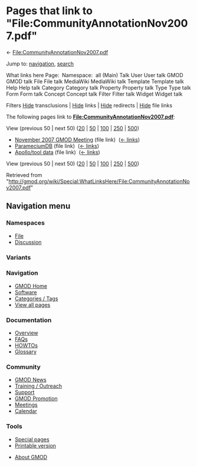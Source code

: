 <div id="mw-page-base" class="noprint">

</div>

<div id="mw-head-base" class="noprint">

</div>

<div id="content" class="mw-body" role="main">

<span id="top"></span>

<div id="mw-js-message" style="display:none;">

</div>



# <span dir="auto">Pages that link to "File:CommunityAnnotationNov2007.pdf"</span>

<div id="bodyContent">

<div id="contentSub">

←
[File:CommunityAnnotationNov2007.pdf](/wiki/File:CommunityAnnotationNov2007.pdf "File:CommunityAnnotationNov2007.pdf")

</div>

<div id="jump-to-nav" class="mw-jump">

Jump to: [navigation](#mw-navigation), [search](#p-search)

</div>

<div id="mw-content-text">

What links here Page:  Namespace:  all (Main) Talk User User talk GMOD
GMOD talk File File talk MediaWiki MediaWiki talk Template Template talk
Help Help talk Category Category talk Property Property talk Type Type
talk Form Form talk Concept Concept talk Filter Filter talk Widget
Widget talk

Filters
[Hide](/mediawiki/index.php?title=Special:WhatLinksHere/File:CommunityAnnotationNov2007.pdf&hidetrans=1 "Special:WhatLinksHere/File:CommunityAnnotationNov2007.pdf")
transclusions \|
[Hide](/mediawiki/index.php?title=Special:WhatLinksHere/File:CommunityAnnotationNov2007.pdf&hidelinks=1 "Special:WhatLinksHere/File:CommunityAnnotationNov2007.pdf")
links \|
[Hide](/mediawiki/index.php?title=Special:WhatLinksHere/File:CommunityAnnotationNov2007.pdf&hideredirs=1 "Special:WhatLinksHere/File:CommunityAnnotationNov2007.pdf")
redirects \|
[Hide](/mediawiki/index.php?title=Special:WhatLinksHere/File:CommunityAnnotationNov2007.pdf&hideimages=1 "Special:WhatLinksHere/File:CommunityAnnotationNov2007.pdf")
file links

The following pages link to
**[File:CommunityAnnotationNov2007.pdf](/wiki/File:CommunityAnnotationNov2007.pdf "File:CommunityAnnotationNov2007.pdf")**:

View (previous 50 \| next 50)
([20](/mediawiki/index.php?title=Special:WhatLinksHere/File:CommunityAnnotationNov2007.pdf&limit=20 "Special:WhatLinksHere/File:CommunityAnnotationNov2007.pdf")
\|
[50](/mediawiki/index.php?title=Special:WhatLinksHere/File:CommunityAnnotationNov2007.pdf&limit=50 "Special:WhatLinksHere/File:CommunityAnnotationNov2007.pdf")
\|
[100](/mediawiki/index.php?title=Special:WhatLinksHere/File:CommunityAnnotationNov2007.pdf&limit=100 "Special:WhatLinksHere/File:CommunityAnnotationNov2007.pdf")
\|
[250](/mediawiki/index.php?title=Special:WhatLinksHere/File:CommunityAnnotationNov2007.pdf&limit=250 "Special:WhatLinksHere/File:CommunityAnnotationNov2007.pdf")
\|
[500](/mediawiki/index.php?title=Special:WhatLinksHere/File:CommunityAnnotationNov2007.pdf&limit=500 "Special:WhatLinksHere/File:CommunityAnnotationNov2007.pdf"))

- [November 2007 GMOD
  Meeting](/wiki/November_2007_GMOD_Meeting "November 2007 GMOD Meeting")
  (file link) ‎ <span class="mw-whatlinkshere-tools">([←
  links](/mediawiki/index.php?title=Special:WhatLinksHere&target=November+2007+GMOD+Meeting "Special:WhatLinksHere"))</span>
- [ParameciumDB](/wiki/ParameciumDB "ParameciumDB") (file link) ‎
  <span class="mw-whatlinkshere-tools">([←
  links](/mediawiki/index.php?title=Special:WhatLinksHere&target=ParameciumDB "Special:WhatLinksHere"))</span>
- [Apollo/tool data](/wiki/Apollo/tool_data "Apollo/tool data") (file
  link) ‎ <span class="mw-whatlinkshere-tools">([←
  links](/mediawiki/index.php?title=Special:WhatLinksHere&target=Apollo%2Ftool+data "Special:WhatLinksHere"))</span>

View (previous 50 \| next 50)
([20](/mediawiki/index.php?title=Special:WhatLinksHere/File:CommunityAnnotationNov2007.pdf&limit=20 "Special:WhatLinksHere/File:CommunityAnnotationNov2007.pdf")
\|
[50](/mediawiki/index.php?title=Special:WhatLinksHere/File:CommunityAnnotationNov2007.pdf&limit=50 "Special:WhatLinksHere/File:CommunityAnnotationNov2007.pdf")
\|
[100](/mediawiki/index.php?title=Special:WhatLinksHere/File:CommunityAnnotationNov2007.pdf&limit=100 "Special:WhatLinksHere/File:CommunityAnnotationNov2007.pdf")
\|
[250](/mediawiki/index.php?title=Special:WhatLinksHere/File:CommunityAnnotationNov2007.pdf&limit=250 "Special:WhatLinksHere/File:CommunityAnnotationNov2007.pdf")
\|
[500](/mediawiki/index.php?title=Special:WhatLinksHere/File:CommunityAnnotationNov2007.pdf&limit=500 "Special:WhatLinksHere/File:CommunityAnnotationNov2007.pdf"))

</div>

<div class="printfooter">

Retrieved from
"<http://gmod.org/wiki/Special:WhatLinksHere/File:CommunityAnnotationNov2007.pdf>"

</div>

<div id="catlinks" class="catlinks catlinks-allhidden">

</div>

<div class="visualClear">

</div>

</div>

</div>

<div id="mw-navigation">

## Navigation menu

<div id="mw-head">



<div id="left-navigation">

<div id="p-namespaces" class="vectorTabs" role="navigation"
aria-labelledby="p-namespaces-label">

### Namespaces

- <span id="ca-nstab-image"><a href="/wiki/File:CommunityAnnotationNov2007.pdf" accesskey="c"
  title="View the file page [c]">File</a></span>
- <span id="ca-talk"><a
  href="/mediawiki/index.php?title=File_talk:CommunityAnnotationNov2007.pdf&amp;action=edit&amp;redlink=1"
  accesskey="t"
  title="Discussion about the content page [t]">Discussion</a></span>

</div>

<div id="p-variants" class="vectorMenu emptyPortlet" role="navigation"
aria-labelledby="p-variants-label">

### 

### Variants[](#)

<div class="menu">

</div>

</div>

</div>





</div>

</div>

</div>

<div id="mw-panel">

<div id="p-logo" role="banner">

<a href="/wiki/Main_Page"
style="background-image: url(http://gmod.org/images/GMOD-cogs.png);"
title="Visit the main page"></a>

</div>

<div id="p-Navigation" class="portal" role="navigation"
aria-labelledby="p-Navigation-label">

### Navigation

<div class="body">

- <span id="n-GMOD-Home">[GMOD Home](/wiki/Main_Page)</span>
- <span id="n-Software">[Software](/wiki/GMOD_Components)</span>
- <span id="n-Categories-.2F-Tags">[Categories /
  Tags](/wiki/Categories)</span>
- <span id="n-View-all-pages">[View all
  pages](/wiki/Special:AllPages)</span>

</div>

</div>

<div id="p-Documentation" class="portal" role="navigation"
aria-labelledby="p-Documentation-label">

### Documentation

<div class="body">

- <span id="n-Overview">[Overview](/wiki/Overview)</span>
- <span id="n-FAQs">[FAQs](/wiki/Category:FAQ)</span>
- <span id="n-HOWTOs">[HOWTOs](/wiki/Category:HOWTO)</span>
- <span id="n-Glossary">[Glossary](/wiki/Glossary)</span>

</div>

</div>

<div id="p-Community" class="portal" role="navigation"
aria-labelledby="p-Community-label">

### Community

<div class="body">

- <span id="n-GMOD-News">[GMOD News](/wiki/GMOD_News)</span>
- <span id="n-Training-.2F-Outreach">[Training /
  Outreach](/wiki/Training_and_Outreach)</span>
- <span id="n-Support">[Support](/wiki/Support)</span>
- <span id="n-GMOD-Promotion">[GMOD
  Promotion](/wiki/GMOD_Promotion)</span>
- <span id="n-Meetings">[Meetings](/wiki/Meetings)</span>
- <span id="n-Calendar">[Calendar](/wiki/Calendar)</span>

</div>

</div>

<div id="p-tb" class="portal" role="navigation"
aria-labelledby="p-tb-label">

### Tools

<div class="body">

- <span id="t-specialpages"><a href="/wiki/Special:SpecialPages" accesskey="q"
  title="A list of all special pages [q]">Special pages</a></span>
- <span id="t-print"><a
  href="/mediawiki/index.php?title=Special:WhatLinksHere/File:CommunityAnnotationNov2007.pdf&amp;printable=yes"
  rel="alternate" accesskey="p"
  title="Printable version of this page [p]">Printable version</a></span>

</div>

</div>

</div>

</div>

<div id="footer" role="contentinfo">

- <span id="footer-places-about">[About
  GMOD](/wiki/GMOD:About "GMOD:About")</span>

<!-- -->






</div>
